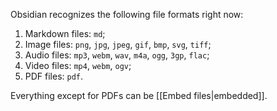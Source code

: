 Obsidian recognizes the following file formats right now:

1. Markdown files: `md`;
2. Image files: `png`, `jpg`, `jpeg`, `gif`, `bmp`, `svg`, `tiff`;
3. Audio files: `mp3`, `webm`, `wav`, `m4a`, `ogg`, `3gp`, `flac`;
4. Video files: `mp4`, `webm`, `ogv`;
5. PDF files: `pdf`.

Everything except for PDFs can be [[Embed files|embedded]].
